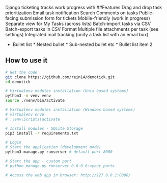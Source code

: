 
Django ticketing tracks work progress with
##Features
Drag and drop task prioritization
Email task notification
Search
Comments on tasks
Public-facing submission form for tickets
Mobile-friendly (work in progress)
Separate view for My Tasks (across lists)
Batch-import tasks via CSV
Batch-export tasks in CSV Format
Multiple file attachments per task (see settings)
Integrated mail tracking (unify a task list with an email box)

 * Bullet list
              * Nested bullet
                  * Sub-nested bullet etc
          * Bullet list item 2
## How to use it

```bash
# Get the code
git clone https://github.com/rein14/demotick.git
cd demotick

# Virtualenv modules installation (Unix based systems)
python3 -m venv venv
source ./venv/bin/activate

# Virtualenv modules installation (Windows based systems)
# virtualenv envp
# .\env\Scripts\activate

# Install modules - SQLite Storage
pip3 install -r requirements.txt

# Login
# Start the application (development mode)
python3 manage.py runserver # default port 8000

# Start the app - custom port
# python manage.py runserver 0.0.0.0:<your_port>

# Access the web app in browser: http://127.0.0.1:8000/
```
<br />
